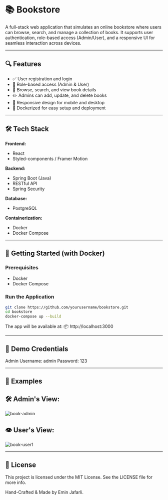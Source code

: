 # 📚 Bookstore

A full-stack web application that simulates an online bookstore where users can browse, search, and manage a collection of books. It supports user authentication, role-based access (Admin/User), and a responsive UI for seamless interaction across devices.

---

## 🔍 Features

- ✅ User registration and login
- 🔐 Role-based access (Admin & User)
- 📖 Browse, search, and view book details
- ✏️ Admins can add, update, and delete books
- 📱 Responsive design for mobile and desktop
- 🐳 Dockerized for easy setup and deployment

---

## 🛠️ Tech Stack

**Frontend:**
- React  
- Styled-components / Framer Motion

**Backend:**
- Spring Boot (Java)  
- RESTful API  
- Spring Security  

**Database:**
- PostgreSQL

**Containerization:**
- Docker  
- Docker Compose

---

## 🚀 Getting Started (with Docker)

### Prerequisites

- Docker
- Docker Compose

### Run the Application

```bash
git clone https://github.com/yourusername/bookstore.git
cd bookstore
docker-compose up --build
```
The app will be available at:
📦 http://localhost:3000

---

## 🧪 Demo Credentials 
Admin
Username: admin
Password: 123

---

## 📸 Examples

## 🛠️ Admin's View: 
![book-admin](https://github.com/user-attachments/assets/87df0b2a-fcd9-4dad-8806-d4cd384a5e47)

## 👁️ User's View:
![book-user1](https://github.com/user-attachments/assets/ee70b8b7-ef6c-4c27-b792-571d28e93109)

---

## 📄 License
This project is licensed under the MIT License. See the LICENSE file for more info.

Hand-Crafted & Made by Emin Jafarli.
